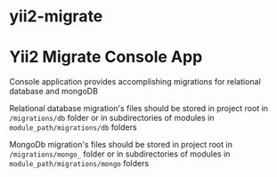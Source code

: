 # yii2-migrate
Yii2 Migrate Console App
===========================
Console application  provides accomplishing migrations for relational database and mongoDB

Relational database migration's files  should be stored in project root in  
`/migrations/db`  folder or in subdirectories of modules in  `module_path/migrations/db` folders

MongoDb migration's files  should be stored in project root in  
`/migrations/mongo_` folder or in subdirectories of modules in  `module_path/migrations/mongo` folders

